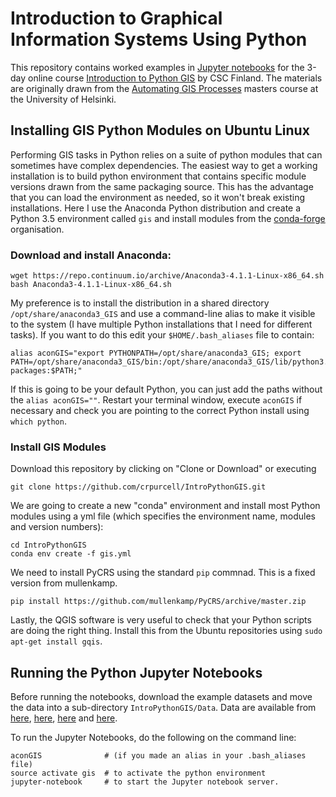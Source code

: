 # Introduction to Graphical Information Systems Using Python

This repository contains worked examples in [Jupyter
notebooks](http://jupyter.org/) for the 3-day online course
[Introduction to Python
GIS](https://automating-gis-processes.github.io/CSC18/) by CSC
Finland. The materials are originally drawn from the [Automating GIS
Processes](https://automating-gis-processes.github.io/2017/) masters
course at the University of Helsinki.

## Installing GIS Python Modules on Ubuntu Linux

Performing GIS tasks in Python relies on a suite of python modules
that can sometimes have complex dependencies. The easiest way to get a
working installation is to build python environment that contains
specific module versions drawn from the same packaging source. This
has the advantage that you can load the environment as needed, so it
won't break existing installations.  Here I use the Anaconda Python
distribution and create a Python 3.5 environment called ```gis``` and install modules from the [conda-forge](https://conda-forge.org/) organisation.

### Download and install Anaconda:

```
wget https://repo.continuum.io/archive/Anaconda3-4.1.1-Linux-x86_64.sh
bash Anaconda3-4.1.1-Linux-x86_64.sh
```

My preference is to install the distribution in a shared directory
```/opt/share/anaconda3_GIS``` and use a command-line alias to make it
visible to the system (I have multiple Python installations that I
need for different tasks). If you want to do this edit your
```$HOME/.bash_aliases``` file to contain:

```
alias aconGIS="export PYTHONPATH=/opt/share/anaconda3_GIS; export PATH=/opt/share/anaconda3_GIS/bin:/opt/share/anaconda3_GIS/lib/python3.5/site-packages:$PATH;"
```

If this is going to be your default Python, you can just add the paths
without the ```alias aconGIS=""```. Restart your terminal window,
execute ```aconGIS``` if necessary and check you are pointing to the
correct Python install using ```which python```.

### Install GIS Modules

Download this repository by clicking on "Clone or Download" or executing

```
git clone https://github.com/crpurcell/IntroPythonGIS.git
```

We are going to create a new "conda" environment and install most
Python modules using a yml file (which specifies the environment name,
modules and version numbers):

```
cd IntroPythonGIS
conda env create -f gis.yml
```

We need to install PyCRS using the standard ```pip``` commnad. This is
a fixed version from mullenkamp.

```
pip install https://github.com/mullenkamp/PyCRS/archive/master.zip
```

Lastly, the QGIS software is very useful to check that your Python
scripts are doing the right thing. Install this from the Ubuntu
repositories using ```sudo apt-get install gqis```.


## Running the Python Jupyter Notebooks

Before running the notebooks, download the example datasets and move
the data into a sub-directory ```IntroPythonGIS/Data```. Data are
available from [here](https://github.com/Automating-GIS-processes/Lesson-2-Geo-DataFrames/raw/master/data/Data.zip), [here](https://automating-gis-processes.github.io/CSC18/_static/data/L2/Europe_borders.zip), [here](https://automating-gis-processes.github.io/CSC18/_static/data/L3/addresses.txt) and [here](https://github.com/Automating-GIS-processes/Lesson-4-Classification-overlay/raw/master/data/data.zip).

To run the Jupyter Notebooks, do the following on the command line:
```
aconGIS              # (if you made an alias in your .bash_aliases file)
source activate gis  # to activate the python environment
jupyter-notebook     # to start the Jupyter notebook server.
```
